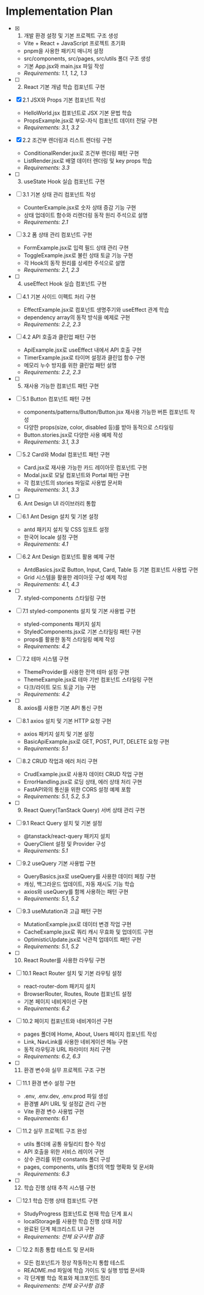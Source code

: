# Implementation Plan

- [x] 1. 개발 환경 설정 및 기본 프로젝트 구조 생성
  - Vite + React + JavaScript 프로젝트 초기화
  - pnpm을 사용한 패키지 매니저 설정
  - src/components, src/pages, src/utils 폴더 구조 생성
  - 기본 App.jsx와 main.jsx 파일 작성
  - _Requirements: 1.1, 1.2, 1.3_

- [ ] 2. React 기본 개념 학습 컴포넌트 구현
- [x] 2.1 JSX와 Props 기본 컴포넌트 작성
  - HelloWorld.jsx 컴포넌트로 JSX 기본 문법 학습
  - PropsExample.jsx로 부모-자식 컴포넌트 데이터 전달 구현
  - _Requirements: 3.1, 3.2_

- [x] 2.2 조건부 렌더링과 리스트 렌더링 구현
  - ConditionalRender.jsx로 조건부 렌더링 패턴 구현
  - ListRender.jsx로 배열 데이터 렌더링 및 key props 학습
  - _Requirements: 3.3_

- [ ] 3. useState Hook 실습 컴포넌트 구현
- [ ] 3.1 기본 상태 관리 컴포넌트 작성
  - CounterExample.jsx로 숫자 상태 증감 기능 구현
  - 상태 업데이트 함수와 리렌더링 동작 원리 주석으로 설명
  - _Requirements: 2.1_

- [ ] 3.2 폼 상태 관리 컴포넌트 구현
  - FormExample.jsx로 입력 필드 상태 관리 구현
  - ToggleExample.jsx로 불린 상태 토글 기능 구현
  - 각 Hook의 동작 원리를 상세한 주석으로 설명
  - _Requirements: 2.1, 2.3_

- [ ] 4. useEffect Hook 실습 컴포넌트 구현
- [ ] 4.1 기본 사이드 이펙트 처리 구현
  - EffectExample.jsx로 컴포넌트 생명주기와 useEffect 관계 학습
  - dependency array의 동작 방식을 예제로 구현
  - _Requirements: 2.2, 2.3_

- [ ] 4.2 API 호출과 클린업 패턴 구현
  - ApiExample.jsx로 useEffect 내에서 API 호출 구현
  - TimerExample.jsx로 타이머 설정과 클린업 함수 구현
  - 메모리 누수 방지를 위한 클린업 패턴 설명
  - _Requirements: 2.2, 2.3_

- [ ] 5. 재사용 가능한 컴포넌트 패턴 구현
- [ ] 5.1 Button 컴포넌트 패턴 구현
  - components/patterns/Button/Button.jsx 재사용 가능한 버튼 컴포넌트 작성
  - 다양한 props(size, color, disabled 등)를 받아 동적으로 스타일링
  - Button.stories.jsx로 다양한 사용 예제 작성
  - _Requirements: 3.1, 3.3_

- [ ] 5.2 Card와 Modal 컴포넌트 패턴 구현
  - Card.jsx로 재사용 가능한 카드 레이아웃 컴포넌트 구현
  - Modal.jsx로 모달 컴포넌트와 Portal 패턴 구현
  - 각 컴포넌트의 stories 파일로 사용법 문서화
  - _Requirements: 3.1, 3.3_

- [ ] 6. Ant Design UI 라이브러리 통합
- [ ] 6.1 Ant Design 설치 및 기본 설정
  - antd 패키지 설치 및 CSS 임포트 설정
  - 한국어 locale 설정 구현
  - _Requirements: 4.1_

- [ ] 6.2 Ant Design 컴포넌트 활용 예제 구현
  - AntdBasics.jsx로 Button, Input, Card, Table 등 기본 컴포넌트 사용법 구현
  - Grid 시스템을 활용한 레이아웃 구성 예제 작성
  - _Requirements: 4.1, 4.3_

- [ ] 7. styled-components 스타일링 구현
- [ ] 7.1 styled-components 설치 및 기본 사용법 구현
  - styled-components 패키지 설치
  - StyledComponents.jsx로 기본 스타일링 패턴 구현
  - props를 활용한 동적 스타일링 예제 작성
  - _Requirements: 4.2_

- [ ] 7.2 테마 시스템 구현
  - ThemeProvider를 사용한 전역 테마 설정 구현
  - ThemeExample.jsx로 테마 기반 컴포넌트 스타일링 구현
  - 다크/라이트 모드 토글 기능 구현
  - _Requirements: 4.2_

- [ ] 8. axios를 사용한 기본 API 통신 구현
- [ ] 8.1 axios 설치 및 기본 HTTP 요청 구현
  - axios 패키지 설치 및 기본 설정
  - BasicApiExample.jsx로 GET, POST, PUT, DELETE 요청 구현
  - _Requirements: 5.1_

- [ ] 8.2 CRUD 작업과 에러 처리 구현
  - CrudExample.jsx로 사용자 데이터 CRUD 작업 구현
  - ErrorHandling.jsx로 로딩 상태, 에러 상태 처리 구현
  - FastAPI와의 통신을 위한 CORS 설정 예제 포함
  - _Requirements: 5.1, 5.2, 5.3_

- [ ] 9. React Query(TanStack Query) 서버 상태 관리 구현
- [ ] 9.1 React Query 설치 및 기본 설정
  - @tanstack/react-query 패키지 설치
  - QueryClient 설정 및 Provider 구성
  - _Requirements: 5.1_

- [ ] 9.2 useQuery 기본 사용법 구현
  - QueryBasics.jsx로 useQuery를 사용한 데이터 페칭 구현
  - 캐싱, 백그라운드 업데이트, 자동 재시도 기능 학습
  - axios와 useQuery를 함께 사용하는 패턴 구현
  - _Requirements: 5.1, 5.2_

- [ ] 9.3 useMutation과 고급 패턴 구현
  - MutationExample.jsx로 데이터 변경 작업 구현
  - CacheExample.jsx로 쿼리 캐시 무효화 및 업데이트 구현
  - OptimisticUpdate.jsx로 낙관적 업데이트 패턴 구현
  - _Requirements: 5.1, 5.2_

- [ ] 10. React Router를 사용한 라우팅 구현
- [ ] 10.1 React Router 설치 및 기본 라우팅 설정
  - react-router-dom 패키지 설치
  - BrowserRouter, Routes, Route 컴포넌트 설정
  - 기본 페이지 네비게이션 구현
  - _Requirements: 6.2_

- [ ] 10.2 페이지 컴포넌트와 네비게이션 구현
  - pages 폴더에 Home, About, Users 페이지 컴포넌트 작성
  - Link, NavLink를 사용한 네비게이션 메뉴 구현
  - 동적 라우팅과 URL 파라미터 처리 구현
  - _Requirements: 6.2, 6.3_

- [ ] 11. 환경 변수와 실무 프로젝트 구조 구현
- [ ] 11.1 환경 변수 설정 구현
  - .env, .env.dev, .env.prod 파일 생성
  - 환경별 API URL 및 설정값 관리 구현
  - Vite 환경 변수 사용법 구현
  - _Requirements: 6.1_

- [ ] 11.2 실무 프로젝트 구조 완성
  - utils 폴더에 공통 유틸리티 함수 작성
  - API 호출을 위한 서비스 레이어 구현
  - 상수 관리를 위한 constants 폴더 구성
  - pages, components, utils 폴더의 역할 명확화 및 문서화
  - _Requirements: 6.3_

- [ ] 12. 학습 진행 상태 추적 시스템 구현
- [ ] 12.1 학습 진행 상태 컴포넌트 구현
  - StudyProgress 컴포넌트로 현재 학습 단계 표시
  - localStorage를 사용한 학습 진행 상태 저장
  - 완료된 단계 체크리스트 UI 구현
  - _Requirements: 전체 요구사항 검증_

- [ ] 12.2 최종 통합 테스트 및 문서화
  - 모든 컴포넌트가 정상 작동하는지 통합 테스트
  - README.md 파일에 학습 가이드 및 실행 방법 문서화
  - 각 단계별 학습 목표와 체크포인트 정리
  - _Requirements: 전체 요구사항 검증_